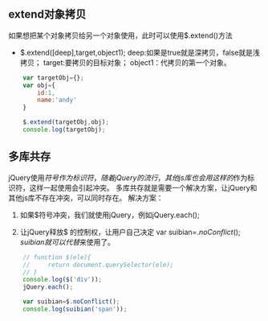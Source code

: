 ## extend对象拷贝
如果想把某个对象拷贝给另一个对象使用，此时可以使用$.extend()方法
- $.extend([deep],target,object1);
deep:如果是true就是深拷贝，false就是浅拷贝；
target:要拷贝的目标对象；
object1：代拷贝的第一个对象。
```js
    var targetObj={};
    var obj={
        id:1,
        name:'andy'
    }

    $.extend(targetObj,obj);
    console.log(targetObj);

```
## 多库共存
jQuery使用$符号作为标识符，随着jQuery的流行，其他js库也会用这样的$作为标识符，这样一起使用会引起冲突。
多库共存就是需要一个解决方案，让jQuery和其他js库不存在冲突，可以同时存在。
解决方案：
1. 如果$符号冲突，我们就使用jQuery，例如jQuery.each();

2. 让jQuery释放$ 的控制权，让用户自己决定
var suibian=$.noConflict();
suibian就可以代替$来使用了。
```js
    // function $(ele){
    //     return document.querySelector(ele);
    // }
    console.log($('div'));
    jQuery.each();

    var suibian=$.noConflict();
    console.log(suibian('span'));
```
